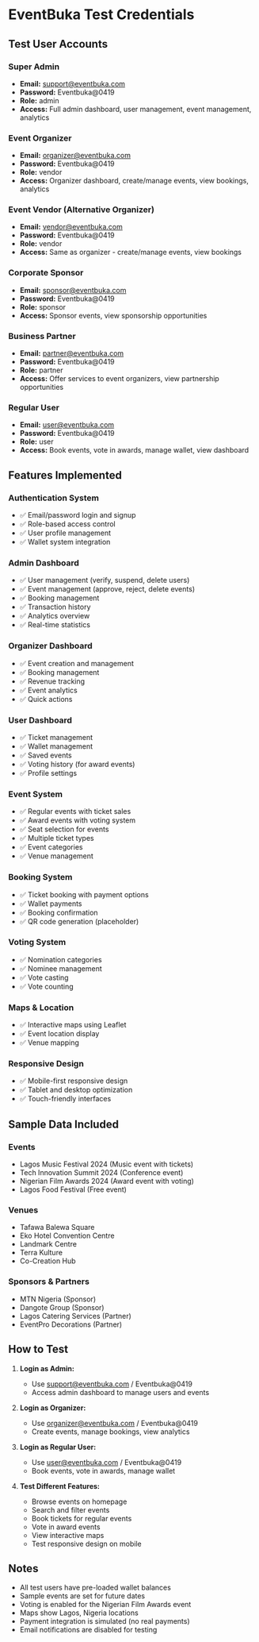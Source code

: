 # EventBuka Test Credentials

## Test User Accounts

### Super Admin
- **Email:** support@eventbuka.com
- **Password:** Eventbuka@0419
- **Role:** admin
- **Access:** Full admin dashboard, user management, event management, analytics

### Event Organizer
- **Email:** organizer@eventbuka.com
- **Password:** Eventbuka@0419
- **Role:** vendor
- **Access:** Organizer dashboard, create/manage events, view bookings, analytics

### Event Vendor (Alternative Organizer)
- **Email:** vendor@eventbuka.com
- **Password:** Eventbuka@0419
- **Role:** vendor
- **Access:** Same as organizer - create/manage events, view bookings

### Corporate Sponsor
- **Email:** sponsor@eventbuka.com
- **Password:** Eventbuka@0419
- **Role:** sponsor
- **Access:** Sponsor events, view sponsorship opportunities

### Business Partner
- **Email:** partner@eventbuka.com
- **Password:** Eventbuka@0419
- **Role:** partner
- **Access:** Offer services to event organizers, view partnership opportunities

### Regular User
- **Email:** user@eventbuka.com
- **Password:** Eventbuka@0419
- **Role:** user
- **Access:** Book events, vote in awards, manage wallet, view dashboard

## Features Implemented

### Authentication System
- ✅ Email/password login and signup
- ✅ Role-based access control
- ✅ User profile management
- ✅ Wallet system integration

### Admin Dashboard
- ✅ User management (verify, suspend, delete users)
- ✅ Event management (approve, reject, delete events)
- ✅ Booking management
- ✅ Transaction history
- ✅ Analytics overview
- ✅ Real-time statistics

### Organizer Dashboard
- ✅ Event creation and management
- ✅ Booking management
- ✅ Revenue tracking
- ✅ Event analytics
- ✅ Quick actions

### User Dashboard
- ✅ Ticket management
- ✅ Wallet management
- ✅ Saved events
- ✅ Voting history (for award events)
- ✅ Profile settings

### Event System
- ✅ Regular events with ticket sales
- ✅ Award events with voting system
- ✅ Seat selection for events
- ✅ Multiple ticket types
- ✅ Event categories
- ✅ Venue management

### Booking System
- ✅ Ticket booking with payment options
- ✅ Wallet payments
- ✅ Booking confirmation
- ✅ QR code generation (placeholder)

### Voting System
- ✅ Nomination categories
- ✅ Nominee management
- ✅ Vote casting
- ✅ Vote counting

### Maps & Location
- ✅ Interactive maps using Leaflet
- ✅ Event location display
- ✅ Venue mapping

### Responsive Design
- ✅ Mobile-first responsive design
- ✅ Tablet and desktop optimization
- ✅ Touch-friendly interfaces

## Sample Data Included

### Events
- Lagos Music Festival 2024 (Music event with tickets)
- Tech Innovation Summit 2024 (Conference event)
- Nigerian Film Awards 2024 (Award event with voting)
- Lagos Food Festival (Free event)

### Venues
- Tafawa Balewa Square
- Eko Hotel Convention Centre
- Landmark Centre
- Terra Kulture
- Co-Creation Hub

### Sponsors & Partners
- MTN Nigeria (Sponsor)
- Dangote Group (Sponsor)
- Lagos Catering Services (Partner)
- EventPro Decorations (Partner)

## How to Test

1. **Login as Admin:**
   - Use support@eventbuka.com / Eventbuka@0419
   - Access admin dashboard to manage users and events

2. **Login as Organizer:**
   - Use organizer@eventbuka.com / Eventbuka@0419
   - Create events, manage bookings, view analytics

3. **Login as Regular User:**
   - Use user@eventbuka.com / Eventbuka@0419
   - Book events, vote in awards, manage wallet

4. **Test Different Features:**
   - Browse events on homepage
   - Search and filter events
   - Book tickets for regular events
   - Vote in award events
   - View interactive maps
   - Test responsive design on mobile

## Notes

- All test users have pre-loaded wallet balances
- Sample events are set for future dates
- Voting is enabled for the Nigerian Film Awards event
- Maps show Lagos, Nigeria locations
- Payment integration is simulated (no real payments)
- Email notifications are disabled for testing
